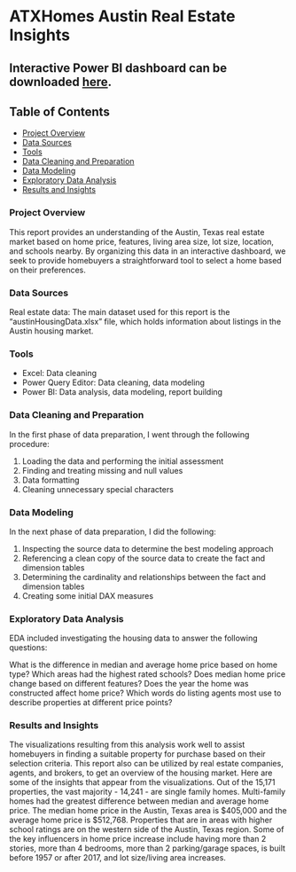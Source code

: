 # ATXHomes Austin Real Estate Insights

## Interactive Power BI dashboard can be downloaded [here](https://www.microsoft.com).

## Table of Contents

- [Project Overview](#project-overview)
- [Data Sources](#data-sources)
- [Tools](#tools)
- [Data Cleaning and Preparation](#data-cleaning-and-preparation)
- [Data Modeling](#data-modeling)
- [Exploratory Data Analysis](#exploratory-data-analysis)
- [Results and Insights](#results-and-insights)

### Project Overview

This report provides an understanding of the Austin, Texas real estate market based on home price, features, living area size, lot size, location, and schools nearby. By organizing this data in an interactive dashboard, we seek to provide homebuyers a straightforward tool to select a home based on their preferences.

### Data Sources

Real estate data: The main dataset used for this report is the “austinHousingData.xlsx” file, which holds information about listings in the Austin housing market.

### Tools

- Excel: Data cleaning 
- Power Query Editor: Data cleaning, data modeling
- Power BI: Data analysis, data modeling, report building


### Data Cleaning and Preparation

In the first phase of data preparation, I went through the following procedure:

1. Loading the data and performing the initial assessment
2. Finding and treating missing and null values
3. Data formatting
4. Cleaning unnecessary special characters

### Data Modeling

In the next phase of data preparation, I did the following:

1. Inspecting the source data to determine the best modeling approach
2. Referencing a clean copy of the source data to create the fact and dimension tables
3. Determining the cardinality and relationships between the fact and dimension tables
4. Creating some initial DAX measures

### Exploratory Data Analysis
EDA included investigating the housing data to answer the following questions:

What is the difference in median and average home price based on home type?
Which areas had the highest rated schools?
Does median home price change based on different features?
Does the year the home was constructed affect home price?
Which words do listing agents most use to describe properties at different price points?

### Results and Insights

The visualizations resulting from this analysis work well to assist homebuyers in finding a suitable property for purchase based on their selection criteria.
This report also can be utilized by real estate companies, agents, and brokers, to get an overview of the housing market.
Here are some of the insights that appear from the visualizations.
Out of the 15,171 properties, the vast majority - 14,241 - are single family homes.
Multi-family homes had the greatest difference between median and average home price.
The median home price in the Austin, Texas area is $405,000 and the average home price is $512,768.
Properties that are in areas with higher school ratings are on the western side of the Austin, Texas region.
Some of the key influencers in home price increase include having more than 2 stories, more than 4 bedrooms, more than 2 parking/garage spaces, is built before 1957 or after 2017, and lot size/living area increases.






